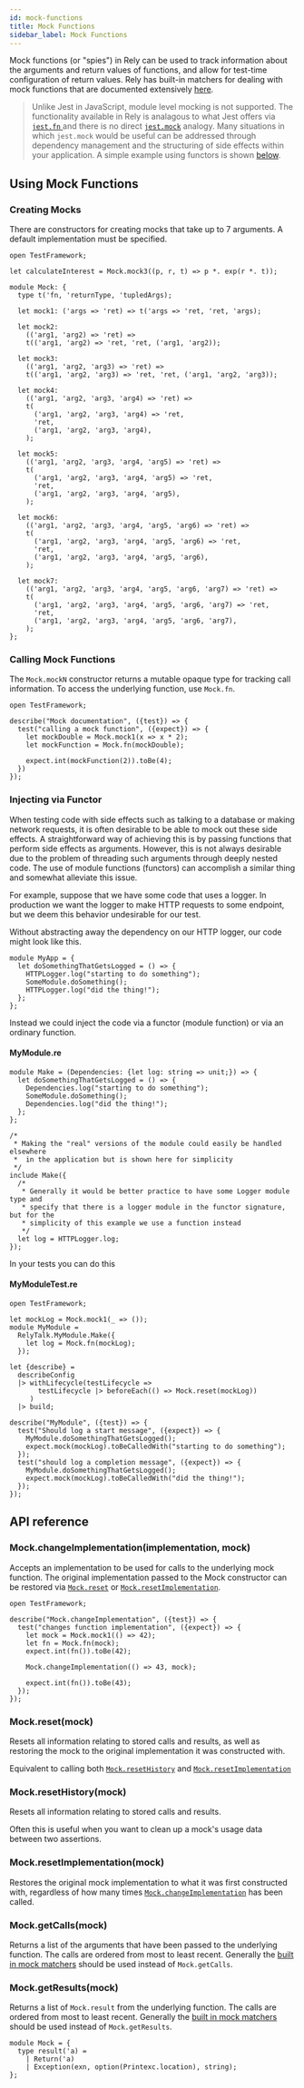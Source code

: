 ```yaml
---
id: mock-functions
title: Mock Functions
sidebar_label: Mock Functions
---
```


Mock functions (or "spies") in Rely can be used to track information about the arguments and return values of functions, and allow for test-time configuration of return values. Rely has built-in matchers for dealing with mock functions that are documented extensively [here](expect.md#expectmock).

> Unlike Jest in JavaScript, module level mocking is not supported. The functionality available in Rely is analagous to what Jest offers via [`jest.fn` ](https://jestjs.io/docs/en/jest-object#jestfnimplementation) and there is no direct [`jest.mock`](https://jestjs.io/docs/en/jest-object#jestmockmodulename-factory-options) analogy. Many situations in which `jest.mock` would be useful can be addressed through dependency management and the structuring of side effects within your application. A simple example using functors is shown [below](#injecting-via-functor).

## Using Mock Functions

### Creating Mocks

There are constructors for creating mocks that take up to 7 arguments. A default implementation must be specified.

```reason
open TestFramework;

let calculateInterest = Mock.mock3((p, r, t) => p *. exp(r *. t));
```

```reason
module Mock: {
  type t('fn, 'returnType, 'tupledArgs);

  let mock1: ('args => 'ret) => t('args => 'ret, 'ret, 'args);

  let mock2:
    (('arg1, 'arg2) => 'ret) =>
    t(('arg1, 'arg2) => 'ret, 'ret, ('arg1, 'arg2));

  let mock3:
    (('arg1, 'arg2, 'arg3) => 'ret) =>
    t(('arg1, 'arg2, 'arg3) => 'ret, 'ret, ('arg1, 'arg2, 'arg3));

  let mock4:
    (('arg1, 'arg2, 'arg3, 'arg4) => 'ret) =>
    t(
      ('arg1, 'arg2, 'arg3, 'arg4) => 'ret,
      'ret,
      ('arg1, 'arg2, 'arg3, 'arg4),
    );

  let mock5:
    (('arg1, 'arg2, 'arg3, 'arg4, 'arg5) => 'ret) =>
    t(
      ('arg1, 'arg2, 'arg3, 'arg4, 'arg5) => 'ret,
      'ret,
      ('arg1, 'arg2, 'arg3, 'arg4, 'arg5),
    );

  let mock6:
    (('arg1, 'arg2, 'arg3, 'arg4, 'arg5, 'arg6) => 'ret) =>
    t(
      ('arg1, 'arg2, 'arg3, 'arg4, 'arg5, 'arg6) => 'ret,
      'ret,
      ('arg1, 'arg2, 'arg3, 'arg4, 'arg5, 'arg6),
    );

  let mock7:
    (('arg1, 'arg2, 'arg3, 'arg4, 'arg5, 'arg6, 'arg7) => 'ret) =>
    t(
      ('arg1, 'arg2, 'arg3, 'arg4, 'arg5, 'arg6, 'arg7) => 'ret,
      'ret,
      ('arg1, 'arg2, 'arg3, 'arg4, 'arg5, 'arg6, 'arg7),
    );
};
```

### Calling Mock Functions

The `Mock.mockN` constructor returns a mutable opaque type for tracking call information. To access the underlying function, use `Mock.fn`.

```reason
open TestFramework;

describe("Mock documentation", ({test}) => {
  test("calling a mock function", ({expect}) => {
    let mockDouble = Mock.mock1(x => x * 2);
    let mockFunction = Mock.fn(mockDouble);

    expect.int(mockFunction(2)).toBe(4);
  })
});
```

### Injecting via Functor

When testing code with side effects such as talking to a database or making network requests, it is often desirable to be able to mock out these side effects. A straightforward way of achieving this is by passing functions that perform side effects as arguments. However, this is not always desirable due to the problem of threading such arguments through deeply nested code. The use of module functions (functors) can accomplish a similar thing and somewhat alleviate this issue.

For example, suppose that we have some code that uses a logger. In production we want the logger to make HTTP requests to some endpoint, but we deem this behavior undesirable for our test.

Without abstracting away the dependency on our HTTP logger, our code might look like this.

```reason
module MyApp = {
  let doSomethingThatGetsLogged = () => {
    HTTPLogger.log("starting to do something");
    SomeModule.doSomething();
    HTTPLogger.log("did the thing!");
  };
};
```

Instead we could inject the code via a functor (module function) or via an ordinary function.

#### MyModule.re

```reason
module Make = (Dependencies: {let log: string => unit;}) => {
  let doSomethingThatGetsLogged = () => {
    Dependencies.log("starting to do something");
    SomeModule.doSomething();
    Dependencies.log("did the thing!");
  };
};

/*
 * Making the "real" versions of the module could easily be handled elsewhere
 *  in the application but is shown here for simplicity
 */
include Make({
  /*
   * Generally it would be better practice to have some Logger module type and
   * specify that there is a logger module in the functor signature, but for the
   * simplicity of this example we use a function instead
   */
  let log = HTTPLogger.log;
});
```

In your tests you can do this

#### MyModuleTest.re

```reason
open TestFramework;

let mockLog = Mock.mock1(_ => ());
module MyModule =
  RelyTalk.MyModule.Make({
    let log = Mock.fn(mockLog);
  });

let {describe} =
  describeConfig
  |> withLifecycle(testLifecycle =>
       testLifecycle |> beforeEach(() => Mock.reset(mockLog))
     )
  |> build;

describe("MyModule", ({test}) => {
  test("Should log a start message", ({expect}) => {
    MyModule.doSomethingThatGetsLogged();
    expect.mock(mockLog).toBeCalledWith("starting to do something");
  });
  test("should log a completion message", ({expect}) => {
    MyModule.doSomethingThatGetsLogged();
    expect.mock(mockLog).toBeCalledWith("did the thing!");
  });
});
```

## API reference

### Mock.changeImplementation(implementation, mock)

Accepts an implementation to be used for calls to the underlying mock function. The original implementation passed to the Mock constructor can be restored via [`Mock.reset`](#mockresetmock) or [`Mock.resetImplementation`](#mockresetimplementationmock).

```reason
open TestFramework;

describe("Mock.changeImplementation", ({test}) => {
  test("changes function implementation", ({expect}) => {
    let mock = Mock.mock1(() => 42);
    let fn = Mock.fn(mock);
    expect.int(fn()).toBe(42);

    Mock.changeImplementation(() => 43, mock);

    expect.int(fn()).toBe(43);
  });
});
```

### Mock.reset(mock)

Resets all information relating to stored calls and results, as well as restoring the mock to the original implementation it was constructed with.

Equivalent to calling both [`Mock.resetHistory`](#mockresethistorymock) and [`Mock.resetImplementation`](#mockresetimplementationmock)

### Mock.resetHistory(mock)

Resets all information relating to stored calls and results.

Often this is useful when you want to clean up a mock's usage data between two assertions.

### Mock.resetImplementation(mock)

Restores the original mock implementation to what it was first constructed with, regardless of how many times [`Mock.changeImplementation`](#mockchangeimplementationimplementation-mock) has been called.

### Mock.getCalls(mock)

Returns a list of the arguments that have been passed to the underlying function. The calls are ordered from most to least recent. Generally the [built in mock matchers](expect.md#expectmock) should be used instead of `Mock.getCalls`.

### Mock.getResults(mock)

Returns a list of `Mock.result` from the underlying function. The calls are ordered from most to least recent. Generally the [built in mock matchers](expect.md#expectmock) should be used instead of `Mock.getResults`.

```reason
module Mock = {
  type result('a) =
    | Return('a)
    | Exception(exn, option(Printexc.location), string);
};
```
